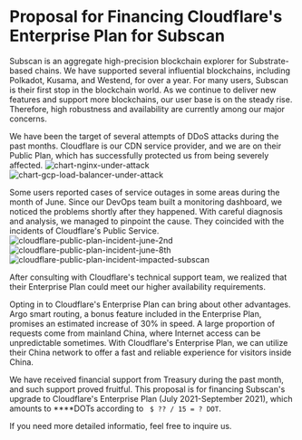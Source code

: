 # Proposal for Financing Cloudflare's Enterprise Plan for Subscan 

Subscan is an aggregate high-precision blockchain explorer for Substrate-based chains. We have supported several influential blockchains, including Polkadot, Kusama, and Westend, for over a year. For many users, Subscan is their first stop in the blockchain world. As we continue to deliver new features and support more blockchains, our user base is on the steady rise. Therefore, high robustness and availability are currently among our major concerns.

We have been the target of several attempts of DDoS attacks during the past months. Cloudflare is our CDN service provider, and we are on their Public Plan, which has successfully protected us from being severely affected.
![chart-nginx-under-attack](./chart-nginx-under-attack.png)
![chart-gcp-load-balancer-under-attack](./chart-gcp-load-balancer-under-attack.png)

Some users reported cases of service outages in some areas during the month of June. Since our DevOps team built a monitoring dashboard, we noticed the problems shortly after they happened. With careful diagnosis and analysis, we managed to pinpoint the cause. They coincided with the incidents of Cloudflare's Public Service. 
![cloudflare-public-plan-incident-june-2nd](./cloudflare-public-plan-incident-june-2nd.png)
![cloudflare-public-plan-incident-june-8th](./cloudflare-public-plan-incident-june-8th.png)
![cloudflare-public-plan-incident-impacted-subscan](./cloudflare-public-plan-incident-impacted-subscan.png)

After consulting with Cloudflare's technical support team, we realized that their Enterprise Plan could meet our higher availability requirements.

Opting in to Cloudflare's Enterprise Plan can bring about other advantages. Argo smart routing, a bonus feature included in the Enterprise Plan, promises an estimated increase of 30% in speed. 
A large proportion of requests come from mainland China, where Internet access can be unpredictable sometimes. With Cloudflare's Enterprise Plan, we can utilize their China network to offer a fast and reliable experience for visitors inside China.

We have received financial support from Treasury during the past month, and such support proved fruitful. This proposal is for financing Subscan's upgrade to Cloudflare's Enterprise Plan (July 2021-September 2021), which amounts to ****DOTs according to ` $ ?? / 15 = ? DOT`. 

If you need more detailed informatio, feel free to inquire us.
